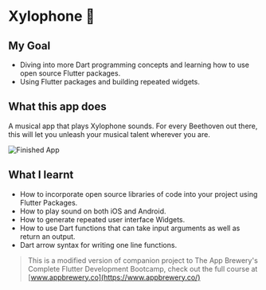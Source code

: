 
# Xylophone 🎹

## My Goal

- Diving into more Dart programming concepts and learning how to use open source Flutter packages. 
- Using Flutter packages and building repeated widgets.


## What this app does

A musical app that plays Xylophone sounds. For every Beethoven out there, this will let you unleash your musical talent wherever you are. 

![Finished App](https://github.com/londonappbrewery/Images/blob/master/xylophone-flutter.png)

## What I learnt

- How to incorporate open source libraries of code into your project using Flutter Packages.
- How to play sound on both iOS and Android.
- How to generate repeated user interface Widgets.
- How to use Dart functions that can take input arguments as well as return an output.
- Dart arrow syntax for writing one line functions.

>This is a modified version of companion project to The App Brewery's Complete Flutter Development Bootcamp, check out the full course at [www.appbrewery.co](https://www.appbrewery.co/)
